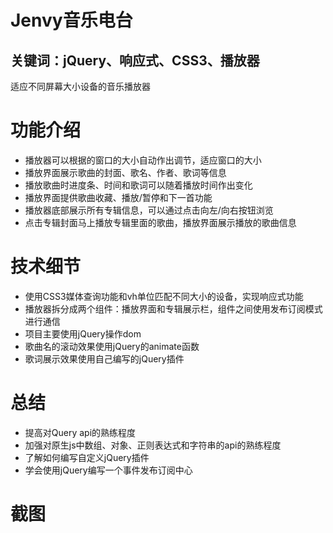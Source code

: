 # Jenvy音乐电台
## 关键词：jQuery、响应式、CSS3、播放器
适应不同屏幕大小设备的音乐播放器
# 功能介绍
- 播放器可以根据的窗口的大小自动作出调节，适应窗口的大小
- 播放界面展示歌曲的封面、歌名、作者、歌词等信息
- 播放歌曲时进度条、时间和歌词可以随着播放时间作出变化
- 播放界面提供歌曲收藏、播放/暂停和下一首功能
- 播放器底部展示所有专辑信息，可以通过点击向左/向右按钮浏览
- 点击专辑封面马上播放专辑里面的歌曲，播放界面展示播放的歌曲信息

# 技术细节
- 使用CSS3媒体查询功能和vh单位匹配不同大小的设备，实现响应式功能
- 播放器拆分成两个组件：播放界面和专辑展示栏，组件之间使用发布订阅模式进行通信
- 项目主要使用jQuery操作dom
- 歌曲名的滚动效果使用jQuery的animate函数
- 歌词展示效果使用自己编写的jQuery插件

# 总结
- 提高对Query api的熟练程度
- 加强对原生js中数组、对象、正则表达式和字符串的api的熟练程度
- 了解如何编写自定义jQuery插件
- 学会使用jQuery编写一个事件发布订阅中心


# 截图
![]()